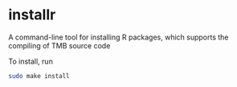 # installr

A command-line tool for installing R packages, which supports the compiling of TMB source code

To install, run
```bash
sudo make install
```
